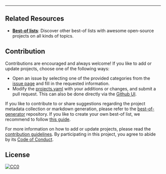 
---

## Related Resources

- [**Best-of lists**](https://best-of.org): Discover other best-of lists with awesome open-source projects on all kinds of topics.

## Contribution

Contributions are encouraged and always welcome! If you like to add or update projects, choose one of the following ways:

- Open an issue by selecting one of the provided categories from the [issue page](https://github.com/xhqsm/best-of-bioinformatics/issues/new/choose) and fill in the requested information.
- Modify the [projects.yaml](https://github.com/xhqsm/best-of-bioinformatics/blob/main/projects.yaml) with your additions or changes, and submit a pull request. This can also be done directly via the [Github UI](https://github.com/xhqsm/best-of-bioinformatics/edit/main/projects.yaml).

If you like to contribute to or share suggestions regarding the project metadata collection or markdown generation, please refer to the [best-of-generator](https://github.com/best-of-lists/best-of-generator) repository. If you like to create your own best-of list, we recommend to follow [this guide](https://github.com/best-of-lists/best-of/blob/main/create-best-of-list.md).

For more information on how to add or update projects, please read the [contribution guidelines](https://github.com/xhqsm/best-of-bioinformatics/blob/main/CONTRIBUTING.md). By participating in this project, you agree to abide by its [Code of Conduct](https://github.com/xhqsm/best-of-bioinformatics/blob/main/.github/CODE_OF_CONDUCT.md).

## License

[![CC0](https://mirrors.creativecommons.org/presskit/buttons/88x31/svg/by-sa.svg)](https://creativecommons.org/licenses/by-sa/4.0/)
